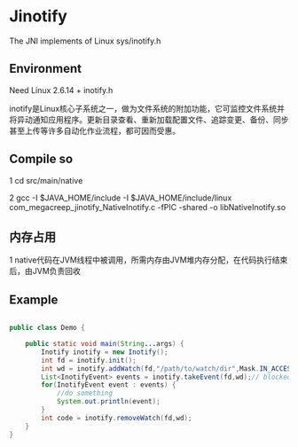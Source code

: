 # Jinotify
The JNI implements of Linux sys/inotify.h

## Environment
Need Linux 2.6.14 + inotify.h

inotify是Linux核心子系统之一，做为文件系统的附加功能，它可监控文件系统并将异动通知应用程序。更新目录查看、重新加载配置文件、追踪变更、备份、同步甚至上传等许多自动化作业流程，都可因而受惠。

## Compile so

1 cd src/main/native

2 gcc -I $JAVA_HOME/include -I $JAVA_HOME/include/linux com_megacreep_jinotify_NativeInotify.c -fPIC -shared -o libNativeInotify.so

## 内存占用

1 native代码在JVM线程中被调用，所需内存由JVM堆内存分配，在代码执行结束后，由JVM负责回收


## Example

```java

public class Demo {

    public static void main(String...args) {
        Inotify inotify = new Inotify();
        int fd = inotify.init();
        int wd = inotify.addWatch(fd,"/path/to/watch/dir",Mask.IN_ACCESS);
        List<InotifyEvent> events = inotify.takeEvent(fd,wd);// blocked
        for(InotifyEvent event : events) {
            //do something
            System.out.println(event);
        }
        int code = inotify.removeWatch(fd,wd);
    }
}

```


